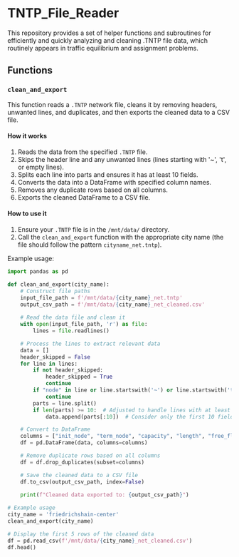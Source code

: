 # TNTP_File_Reader

This repository provides a set of helper functions and subroutines for efficiently and quickly analyzing and cleaning .TNTP file data, which routinely appears in traffic equilibrium and assignment problems.

## Functions

### `clean_and_export`

This function reads a `.TNTP` network file, cleans it by removing headers, unwanted lines, and duplicates, and then exports the cleaned data to a CSV file.

#### How it works

1. Reads the data from the specified `.TNTP` file.
2. Skips the header line and any unwanted lines (lines starting with '~', 't', or empty lines).
3. Splits each line into parts and ensures it has at least 10 fields.
4. Converts the data into a DataFrame with specified column names.
5. Removes any duplicate rows based on all columns.
6. Exports the cleaned DataFrame to a CSV file.

#### How to use it

1. Ensure your `.TNTP` file is in the `/mnt/data/` directory.
2. Call the `clean_and_export` function with the appropriate city name (the file should follow the pattern `cityname_net.tntp`).

Example usage:

```python
import pandas as pd

def clean_and_export(city_name):
    # Construct file paths
    input_file_path = f'/mnt/data/{city_name}_net.tntp'
    output_csv_path = f'/mnt/data/{city_name}_net_cleaned.csv'
    
    # Read the data file and clean it
    with open(input_file_path, 'r') as file:
        lines = file.readlines()

    # Process the lines to extract relevant data
    data = []
    header_skipped = False
    for line in lines:
        if not header_skipped:
            header_skipped = True
            continue
        if "node" in line or line.startswith('~') or line.startswith('t') or not line.strip():
            continue
        parts = line.split()
        if len(parts) >= 10:  # Adjusted to handle lines with at least 10 fields
            data.append(parts[:10])  # Consider only the first 10 fields

    # Convert to DataFrame
    columns = ["init_node", "term_node", "capacity", "length", "free_flow_time", "b", "power", "speed_limit", "toll", "link_type"]
    df = pd.DataFrame(data, columns=columns)

    # Remove duplicate rows based on all columns
    df = df.drop_duplicates(subset=columns)

    # Save the cleaned data to a CSV file
    df.to_csv(output_csv_path, index=False)
    
    print(f"Cleaned data exported to: {output_csv_path}")

# Example usage
city_name = 'friedrichshain-center'
clean_and_export(city_name)

# Display the first 5 rows of the cleaned data
df = pd.read_csv(f'/mnt/data/{city_name}_net_cleaned.csv')
df.head()
